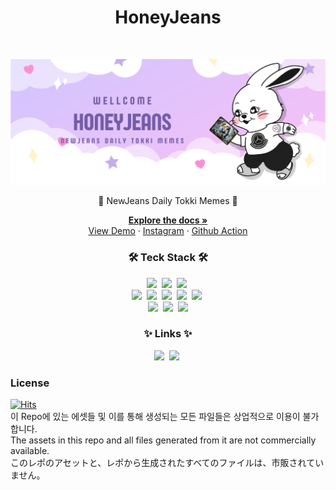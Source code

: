 <h1 align="center"> HoneyJeans </h1> <br>
<p align="center">
  <a href="https://gitpoint.co/">
    <img alt="GitPoint" title="GitPoint" src="https://raw.githubusercontent.com/ika9810/Honey-Jeans/main/Banner/HoneyJeansBanner.png">
  </a>
</p>

<p align="center">
  🐰 NewJeans Daily Tokki Memes 🐰
</p>

<p align="center">
<a href="https://jongheon-projects.notion.site/1-3-337113913b0b43668af20915e1e32b95"><strong>Explore the docs »</strong></a>
<br>
<a href="https://honeyjeans.honeyvuitton.com/">View Demo</a>
·
<a href="https://www.instagram.com/honeyjeans_daily/">Instagram</a>
·
<a href="https://github.com/ika9810/Honey-Jeans/actions">Github Action</a>
</p>
<h3 align="center">🛠 Teck Stack 🛠</h3>
<p align="center">
<!-- node, npm, Github Action, Zapier python, markdown, instagram, -->
  <img src="https://img.shields.io/badge/Svelte-FF3E00?style=flat&logo=Svelte&logoColor=white"/></a>&nbsp</a>
  <img src="https://img.shields.io/badge/vite-%23646CFF.svg?style=flat&logo=vite&logoColor=white"/></a>&nbsp</a>
  <img src="https://img.shields.io/badge/Vercel-000000?style=flat&logo=Vercel&logoColor=white"/></a>&nbsp</a>
  <br>
  <img src="https://img.shields.io/badge/Node.js-339933?style=flat&logo=Node.js&logoColor=white"/></a>&nbsp
  <img src="https://img.shields.io/badge/NPM-%23CB3837.svg?style=flat&logo=npm&logoColor=white"/></a>&nbsp
  <img src="https://img.shields.io/badge/GitHub Action-gray?style=flat&logo=GitHub&logoColor=black"/></a>&nbsp
  <img src="https://img.shields.io/badge/Zapier-%23CB3837.svg?style=flat&logoColor=white"/></a>&nbsp
  <img src="https://img.shields.io/badge/Figma-F24E1E?style=flat&logo=Figma&logoColor=white"/></a>&nbsp
  <br>
  <img src="https://img.shields.io/badge/GitHub-gray?style=flat&logo=GitHub&logoColor=black"/></a>&nbsp
  <img src="https://img.shields.io/badge/Python-white?style=flat&logo=Python&logoColor=#3776AB"/></a>&nbsp
  <img src="https://img.shields.io/badge/Markdown-000000?style=flat&logo=Markdown&logoColor=white"/>
</p>


<h3 align="center"> ✨ Links ✨ </h3>
<p align="center">
  <a href="https://honeyjeans.honeyvuitton.com/"><img src="	https://img.shields.io/badge/website-000000?style=flat&logo=About.me&logoColor=white&link=https://honeyjeans.honeyvuitton.com/"/></a>&nbsp
  <a href="https://www.instagram.com/honeyjeans_daily/"><img src="https://img.shields.io/badge/Instagram-E4405F?style=flat&logo=Instagram&logoColor=white&link=https://www.instagram.com/honeyjeans_daily/"/></a>&nbsp
</p>

### License 
[![Hits](https://hits.seeyoufarm.com/api/count/incr/badge.svg?url=https%3A%2F%2Fgithub.com%2Fika9810%2FHoney-Jeans&count_bg=%23FFC8C8&title_bg=%23555555&icon=&icon_color=%23E7E7E7&title=hits&edge_flat=false)](https://hits.seeyoufarm.com) <br>
이 Repo에 있는 에셋들 및 이를 통해 생성되는 모든 파일들은 상업적으로 이용이 불가합니다. <br>
The assets in this repo and all files generated from it are not commercially available.<br>
このレポのアセットと、レポから生成されたすべてのファイルは、市販されていません。
